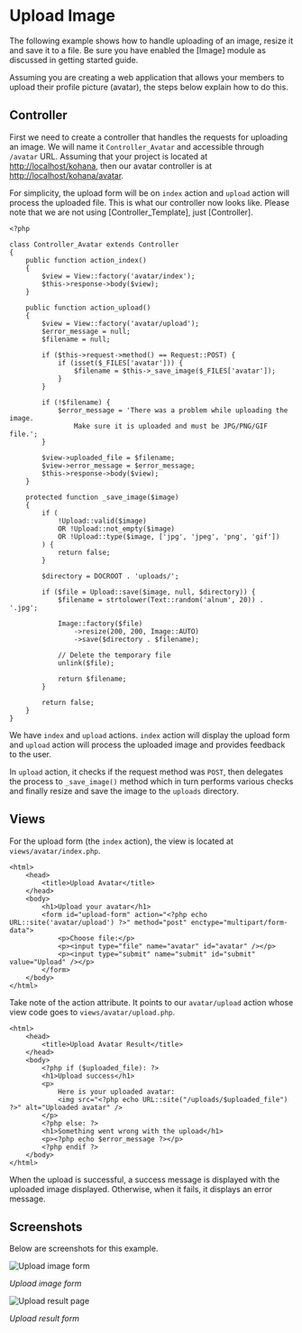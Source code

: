 # Upload Image

The following example shows how to handle uploading of an image, resize it and save it to a file. Be sure you have enabled the [Image] module as discussed in getting started guide.

Assuming you are creating a web application that allows your members to upload their profile picture (avatar), the steps below explain how to do this.

## Controller

First we need to create a controller that handles the requests for uploading an image. We will name it `Controller_Avatar` and accessible through `/avatar` URL. Assuming that your project is located at [http://localhost/kohana](http://localhost/kohana), then our avatar controller is at [http://localhost/kohana/avatar](http://localhost/kohana/avatar).

For simplicity, the upload form will be on `index` action and `upload` action will process the uploaded file. This is what our controller now looks like. Please note that we are not using [Controller_Template], just [Controller].

~~~
<?php

class Controller_Avatar extends Controller
{
    public function action_index()
    {
        $view = View::factory('avatar/index');
        $this->response->body($view);
    }

    public function action_upload()
    {
        $view = View::factory('avatar/upload');
        $error_message = null;
        $filename = null;

        if ($this->request->method() == Request::POST) {
            if (isset($_FILES['avatar'])) {
                $filename = $this->_save_image($_FILES['avatar']);
            }
        }

        if (!$filename) {
            $error_message = 'There was a problem while uploading the image.
                Make sure it is uploaded and must be JPG/PNG/GIF file.';
        }

        $view->uploaded_file = $filename;
        $view->error_message = $error_message;
        $this->response->body($view);
    }

    protected function _save_image($image)
    {
        if (
            !Upload::valid($image)
            OR !Upload::not_empty($image)
            OR !Upload::type($image, ['jpg', 'jpeg', 'png', 'gif'])
        ) {
            return false;
        }

        $directory = DOCROOT . 'uploads/';

        if ($file = Upload::save($image, null, $directory)) {
            $filename = strtolower(Text::random('alnum', 20)) . '.jpg';

            Image::factory($file)
                ->resize(200, 200, Image::AUTO)
                ->save($directory . $filename);

            // Delete the temporary file
            unlink($file);

            return $filename;
        }

        return false;
    }
}
~~~

We have `index` and `upload` actions. `index` action will display the upload form and `upload` action will process the uploaded image and provides feedback to the user.

In `upload` action, it checks if the request method was `POST`, then delegates the process to `_save_image()` method which in turn performs various checks and finally resize and save the image to the `uploads` directory.

## Views

For the upload form (the `index` action), the view is located at `views/avatar/index.php`.

~~~
<html>
    <head>
        <title>Upload Avatar</title>
    </head>
    <body>
        <h1>Upload your avatar</h1>
        <form id="upload-form" action="<?php echo URL::site('avatar/upload') ?>" method="post" enctype="multipart/form-data">
            <p>Choose file:</p>
            <p><input type="file" name="avatar" id="avatar" /></p>
            <p><input type="submit" name="submit" id="submit" value="Upload" /></p>
        </form>
    </body>
</html>
~~~

Take note of the action attribute. It points to our `avatar/upload` action whose view code goes to `views/avatar/upload.php`.

~~~
<html>
    <head>
        <title>Upload Avatar Result</title>
    </head>
    <body>
        <?php if ($uploaded_file): ?>
        <h1>Upload success</h1>
        <p>
            Here is your uploaded avatar:
            <img src="<?php echo URL::site("/uploads/$uploaded_file") ?>" alt="Uploaded avatar" />
        </p>
        <?php else: ?>
        <h1>Something went wrong with the upload</h1>
        <p><?php echo $error_message ?></p>
        <?php endif ?>
    </body>
</html>
~~~

When the upload is successful, a success message is displayed with the uploaded image displayed. Otherwise, when it fails, it displays an error message.

## Screenshots

Below are screenshots for this example.

![Upload image form](upload_form.jpg)

_Upload image form_

![Upload result page](upload_result.jpg)

_Upload result form_